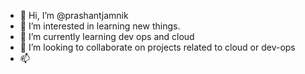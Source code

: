 - 👋 Hi, I’m @prashantjamnik
- 👀 I’m interested in learning new things.
- 🌱 I’m currently learning dev ops and cloud 
- 💞️ I’m looking to collaborate on projects related to cloud or dev-ops 
- 📫 

<!---
prashantjamnik/prashantjamnik is a ✨ special ✨ repository because its `README.md` (this file) appears on your GitHub profile.
You can click the Preview link to take a look at your changes.
--->

